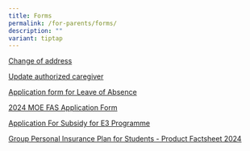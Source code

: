 ```yaml
---
title: Forms
permalink: /for-parents/forms/
description: ""
variant: tiptap
---
```

<p><a href="/files/Update%20of%20student%20address.pdf" rel="noopener noreferrer nofollow" target="_blank">Change of address</a></p><p><a href="/files/Request%20form%20for%20authorised%20caregiver.pdf" rel="noopener noreferrer nofollow" target="_blank">Update authorized caregiver</a></p><p><a href="https://form.gov.sg/60b98c71451c8300119f40ab" rel="noopener noreferrer nofollow" target="_blank">Application form for Leave of Absence</a></p><p><a href="/files/2024%20moe%20fas%20application%20form.pdf" rel="noopener noreferrer nofollow" target="_blank">2024 MOE FAS Application Form</a></p><p><a href="/files/application%20for%20subsidy%20for%20e3%20programme%202024.pdf" rel="noopener noreferrer nofollow" target="_blank">Application For Subsidy for E3 Programme</a></p><p><a href="/files/Product_Fact_Sheet_Year_2024.pdf" rel="noopener noreferrer nofollow" target="_blank">Group Personal Insurance Plan for Students - Product Factsheet 2024</a></p>
